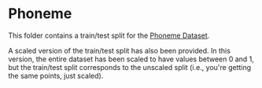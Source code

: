# Phoneme

This folder contains a train/test split for the [Phoneme Dataset](https://www.openml.org/search?type=data&sort=runs&id=1489&status=active).

A scaled version of the train/test split has also been provided. In this version, the entire dataset has been scaled to have values between 0 and 1, but the train/test split corresponds to the unscaled split (i.e., you're getting the same points, just scaled).
